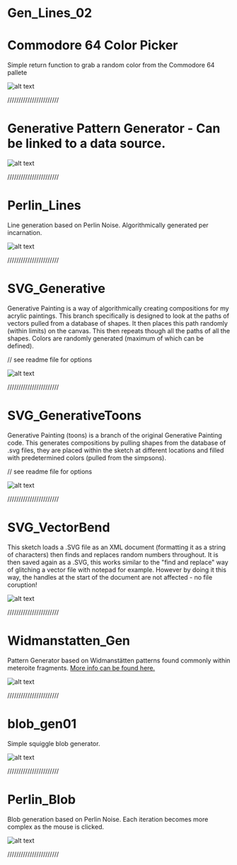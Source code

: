 Gen_Lines_02
======
Commodore 64 Color Picker
======
Simple return function to grab a random color from the Commodore 64 pallete 

![alt text](https://static.wixstatic.com/media/090fd6_d2def184f4774c6f95b488e350b9546f~mv2.jpg/v1/fill/w_239,h_237,al_c,q_80,usm_0.66_1.00_0.01,enc_auto/090fd6_d2def184f4774c6f95b488e350b9546f~mv2.jpg)

///////////////////////

Generative Pattern Generator - Can be linked to a data source.
======
![alt text](https://github.com/badalmer/Generative-Painting/blob/main/Gen_Lines_02/2021_cross003.png)

///////////////////////

Perlin_Lines
======
Line generation based on Perlin Noise. Algorithmically generated per incarnation.

![alt text](https://github.com/badalmer/Generative-Painting/blob/main/Perlin_Lines/example.PNG)

///////////////////////

SVG_Generative
======
Generative Painting is a way of algorithmically creating compositions for my acrylic paintings. This branch specifically is designed to look at the paths of vectors pulled from a database of shapes. It then places this path randomly (within limits) on the canvas. This then repeats though all the paths of all the shapes. Colors are randomly generated (maximum of which can be defined).

// see readme file for options

![alt text](https://github.com/badalmer/Generative-Painting/blob/main/SVG_Generative/example.PNG)

///////////////////////

SVG_GenerativeToons
======
Generative Painting (toons) is a branch of the original Generative Painting code. This generates compositions by pulling shapes from the database of .svg files, they are placed within the sketch at different locations and filled with predetermined colors (pulled from the simpsons).

// see readme file for options 

![alt text](https://github.com/badalmer/Generative-Painting/blob/main/SVG_GenerativeToons/example.PNG)

///////////////////////

SVG_VectorBend
======
This sketch loads a .SVG file as an XML document (formatting it as a string of characters) then finds and replaces random numbers throughout. It is then saved again as a .SVG, this works similar to the "find and replace" way of glitching a vector file with notepad for example. However by doing it this way, the handles at the start of the document are not affected - no file coruption!

![alt text](https://github.com/badalmer/Generative-Painting/blob/main/SVG_VectorBend/example.png)

///////////////////////

Widmanstatten_Gen
======
Pattern Generator based on Widmanstätten patterns found commonly within meteroite fragments. [More info can be found here.](https://en.wikipedia.org/wiki/Widmanst%C3%A4tten_pattern)

![alt text](https://github.com/badalmer/Generative-Painting/blob/main/Widmanstatten_Gen/example-01.png)

///////////////////////

blob_gen01
======
Simple squiggle blob generator. 

![alt text](https://github.com/badalmer/Generative-Painting/blob/main/blob_gen01/example-01.png)

///////////////////////

Perlin_Blob
======
Blob generation based on Perlin Noise. Each iteration becomes more complex as the mouse is clicked.

![alt text](https://github.com/badalmer/Generative-Painting/blob/main/perlin_blob/example.PNG)

///////////////////////
